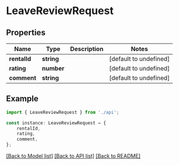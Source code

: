 # LeaveReviewRequest


## Properties

Name | Type | Description | Notes
------------ | ------------- | ------------- | -------------
**rentalId** | **string** |  | [default to undefined]
**rating** | **number** |  | [default to undefined]
**comment** | **string** |  | [default to undefined]

## Example

```typescript
import { LeaveReviewRequest } from './api';

const instance: LeaveReviewRequest = {
    rentalId,
    rating,
    comment,
};
```

[[Back to Model list]](../README.md#documentation-for-models) [[Back to API list]](../README.md#documentation-for-api-endpoints) [[Back to README]](../README.md)
